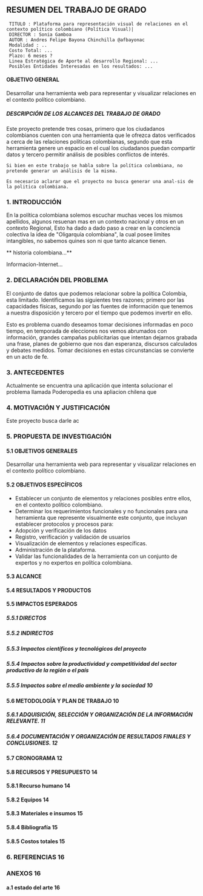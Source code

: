## RESUMEN DEL TRABAJO DE GRADO
```
 TITULO : Plataforma para representación visual de relaciones en el contexto político colombiano (Política Visual)|
 DIRECTOR : Sonia Gamboa
 AUTOR : Andres Felipe Bayona Chinchilla @afbayonac
 Modalidad : ..
 Costo Total: ...
 Plazo: 6 meses ?
 Linea Estratégica de Aporte al desarrollo Regional: ...
 Posibles Entidades Interesadas en los resultados: ...
```
####  OBJETIVO GENERAL

Desarrollar una herramienta web para representar y visualizar relaciones en el contexto político colombiano.

#####  DESCRIPCIÓN DE LOS ALCANCES DEL TRABAJO DE GRADO

Este proyecto pretende tres cosas, primero que los ciudadanos colombianos cuenten con una herramienta que le ofrezca datos verificados a cerca de las relaciones políticas colombianas, segundo que esta herramienta genere un espacio en el cual los ciudadanos puedan compartir datos y tercero permitir análisis de posibles conflictos de interés.

~~~
Si bien en este trabajo se habla sobre la política colombiana, no pretende generar un análisis de la misma.
~~~

~~~
Es necesario aclarar que el proyecto no busca generar una anal-sis de la politica colombiana.
~~~

### 1.	INTRODUCCIÓN

En la política colombiana solemos escuchar muchas veces los mismos apellidos, algunos resuenan mas en un contexto nacional y otros en un contexto Regional, Esto ha dado a dado paso a crear en la conciencia colectiva la idea de "Oligarquía colombiana", la cual posee limites intangibles, no sabemos quines son ni que tanto alcance tienen.

** historia colombiana...**

Informacion-Internet...


### 2.	DECLARACIÓN DEL PROBLEMA

El conjunto de datos que podemos relacionar sobre la política Colombia, esta limitado. Identificamos las siguientes tres razones; primero por las capacidades físicas, segundo por las fuentes de información que tenemos a nuestra disposición y tercero por el tiempo que podemos invertir en ello.

Esto es problema cuando deseamos tomar decisiones informadas en poco tiempo, en temporada de elecciones nos vemos abrumados con información, grandes campañas publicitarias que intentan dejarnos grabada una frase, planes de gobierno que nos dan esperanza, discursos calculados y debates medidos. Tomar decisiones en estas circunstancias se convierte en un acto de fe.

### 3.	ANTECEDENTES

Actualmente se encuentra una aplicación que intenta solucionar el problema llamada Poderopedia es una apliacion chilena que

### 4.	MOTIVACIÓN Y JUSTIFICACIÓN

Este proyecto busca darle ac

### 5.	PROPUESTA DE INVESTIGACIÓN

#### 5.1	OBJETIVOS GENERALES

Desarrollar una herramienta web para representar y visualizar relaciones en el contexto político colombiano.

#### 5.2	OBJETIVOS ESPECÍFICOS

* Establecer un conjunto de elementos y relaciones posibles entre ellos, en el contexto político colombiano.
* Determinar los requerimientos funcionales y no funcionales para una herramienta que represente visualmente este conjunto, que incluyan establecer protocolos y procesos para:
* Adopción y verificación de los datos
* Registro, verificación y validación de usuarios
* Visualización de elementos y relaciones específicas.
* Administración de la plataforma.
* Validar las funcionalidades de la herramienta con un conjunto de expertos y no expertos en política colombiana.

#### 5.3	ALCANCE
#### 5.4	RESULTADOS Y PRODUCTOS
#### 5.5	IMPACTOS ESPERADOS
##### 5.5.1	DIRECTOS
##### 5.5.2	INDIRECTOS
##### 5.5.3	Impactos científicos y tecnológicos del proyecto
##### 5.5.4	Impactos sobre la productividad y competitividad del sector productivo de la región o el país
##### 5.5.5	Impactos sobre el medio ambiente y la sociedad	10
#### 5.6	METODOLOGÍA Y PLAN DE TRABAJO	10
##### 5.6.1	ADQUISICIÓN, SELECCIÓN  Y ORGANIZACIÓN DE LA INFORMACIÓN RELEVANTE.	11
##### 5.6.4	DOCUMENTACIÓN Y ORGANIZACIÓN DE RESULTADOS FINALES Y CONCLUSIONES.	12
####  5.7	CRONOGRAMA	12
#### 5.8	RECURSOS Y PRESUPUESTO	14
#### 5.8.1	Recurso humano	14
#### 5.8.2	Equipos	14
#### 5.8.3	Materiales e insumos	15
#### 5.8.4	Bibliografía	15
#### 5.8.5	Costos totales	15
### 6.	REFERENCIAS	16
### ANEXOS	16
#### a.1	estado del arte	16
